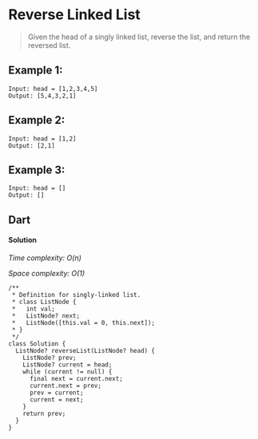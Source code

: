 # Reverse Linked List
>Given the head of a singly linked list, reverse the list, and return the reversed list.

## Example 1:
```
Input: head = [1,2,3,4,5]
Output: [5,4,3,2,1]
```
## Example 2:
```
Input: head = [1,2]
Output: [2,1]
```
## Example 3:
```
Input: head = []
Output: []
```
## Dart
#### Solution

*Time complexity: O(n)*

*Space complexity: O(1)*
```
/**
 * Definition for singly-linked list.
 * class ListNode {
 *   int val;
 *   ListNode? next;
 *   ListNode([this.val = 0, this.next]);
 * }
 */
class Solution {
  ListNode? reverseList(ListNode? head) {
    ListNode? prev;
    ListNode? current = head;
    while (current != null) {
      final next = current.next;
      current.next = prev;
      prev = current;
      current = next;
    }
    return prev;
  }
}
```
